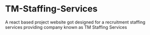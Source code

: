 # TM-Staffing-Services
A react based project website got designed for a recruitment staffing services providing company known as TM Staffing Services
